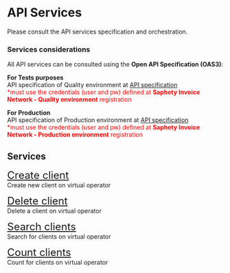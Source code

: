 # API Services
Please consult the API services specification and orchestration.

### Services considerations
All API services can be consulted using the **Open API Specification (OAS3)**:

**For Tests purposes**<br>
API specification of Quality environment at [API specification](https://dcn-solution-qa.saphety.com/Dcn.Business.WebApi/api/index.html)<br>
<font color=red>\*must use the credentials (user and pw) defined at **Saphety Invoice Network - Quality environment** registration</font>

**For Production**<br>
API specification of Production environment at [API specification](https://dcn-solution.saphety.com/Dcn.Business.WebApi/api/index.html)<br>
<font color=red>\*must use the credentials (user and pw) defined at **Saphety Invoice Network - Production environment** registration</font>

## Services
<font size="5">[Create client](../../notebooks/virtual-operator/virtual-operator-client/virtual-operator-client-create.ipynb)</font><br>
Create new client on virtual operator

<font size="5">[Delete client](../../notebooks/virtual-operator/virtual-operator-client/virtual-operator-client-delete.ipynb)</font><br>
Delete a client on virtual operator

<font size="5">[Search clients](../../notebooks/virtual-operator/virtual-operator-client/virtual-operator-client-search.ipynb)</font><br>
Search for clients on virtual operator

<font size="5">[Count clients](../../notebooks/virtual-operator/virtual-operator-client/virtual-operator-client-count.ipynb)</font><br>
Count for clients on virtual operator